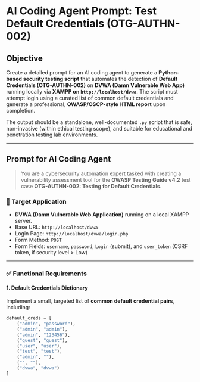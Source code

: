 # AI Coding Agent Prompt: Test Default Credentials (OTG-AUTHN-002)

## Objective

Create a detailed prompt for an AI coding agent to generate a **Python-based security testing script** that automates the detection of **Default Credentials (OTG-AUTHN-002)** on **DVWA (Damn Vulnerable Web App)** running locally via **XAMPP on `http://localhost/dvwa`**. The script must attempt login using a curated list of common default credentials and generate a professional, **OWASP/OSCP-style HTML report** upon completion.

The output should be a standalone, well-documented `.py` script that is safe, non-invasive (within ethical testing scope), and suitable for educational and penetration testing lab environments.

---

## Prompt for AI Coding Agent

> You are a cybersecurity automation expert tasked with creating a vulnerability assessment tool for the **OWASP Testing Guide v4.2** test case **OTG-AUTHN-002: Testing for Default Credentials**.

### 🎯 Target Application
- **DVWA (Damn Vulnerable Web Application)** running on a local XAMPP server.
- Base URL: `http://localhost/dvwa`
- Login Page: `http://localhost/dvwa/login.php`
- Form Method: `POST`
- Form Fields: `username`, `password`, `Login` (submit), and `user_token` (CSRF token, if security level > Low)

---

### ✅ Functional Requirements

#### 1. **Default Credentials Dictionary**
Implement a small, targeted list of **common default credential pairs**, including:
```python
default_creds = [
    ("admin", "password"),
    ("admin", "admin"),
    ("admin", "123456"),
    ("guest", "guest"),
    ("user", "user"),
    ("test", "test"),
    ("admin", ""),
    ("", ""),
    ("dvwa", "dvwa")
]